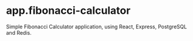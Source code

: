 # app.fibonacci-calculator
Simple Fibonacci Calculator application, using React, Express, PostgreSQL and Redis.
